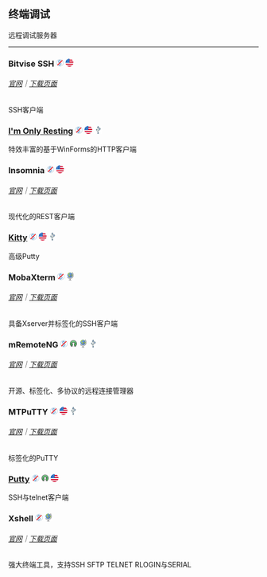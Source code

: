 ## 终端调试

远程调试服务器

---

### Bitvise SSH ![](/assets/图片2.png) ![](/assets/united-states.png)

###### [官网](https://www.bitvise.com/index)｜[下载页面](https://www.bitvise.com/download-area)

SSH客户端

### [I'm Only Resting](http://www.swensensoftware.com/im-only-resting) ![](/assets/图片2.png) ![](/assets/united-states.png) ![](/assets/usb.png)

特效丰富的基于WinForms的HTTP客户端

### Insomnia ![](/assets/图片2.png) ![](/assets/united-states.png)

###### [官网](https://insomnia.rest/)｜[下载页面](https://insomnia.rest/download/#windows)

现代化的REST客户端

### [Kitty](http://www.9bis.net/kitty/) ![](/assets/图片2.png) ![](/assets/united-states.png) ![](/assets/usb.png)

高级Putty

### MobaXterm ![](/assets/图片2.png) ![](/assets/earth-globe.png)

###### [官网](http://mobaxterm.mobatek.net/)｜[下载页面](http://mobaxterm.mobatek.net/download-home-edition.html)

具备Xserver并标签化的SSH客户端

### mRemoteNG ![](/assets/图片2.png) ![](/assets/open-source-icon.png) ![](/assets/earth-globe.png) ![](/assets/usb.png)

###### [官网](https://mremoteng.org/)｜[下载页面](https://mremoteng.org/download)

开源、标签化、多协议的远程连接管理器

### MTPuTTY ![](/assets/图片2.png) ![](/assets/united-states.png) ![](/assets/usb.png)

###### [官网](http://ttyplus.com/multi-tabbed-putty/)｜[下载页面](http://ttyplus.com/downloads.html)

标签化的PuTTY

### [Putty](http://www.chiark.greenend.org.uk/~sgtatham/putty/download.html) ![](/assets/图片2.png) ![](/assets/open-source-icon.png) ![](/assets/united-states.png)

SSH与telnet客户端

### Xshell ![](/assets/图片2.png) ![](/assets/earth-globe.png)

###### [官网](http://www.netsarang.com/products/xsh_overview.html)｜[下载页面](http://www.netsarang.com/download/down_xsh5.html)

强大终端工具，支持SSH SFTP TELNET RLOGIN与SERIAL

